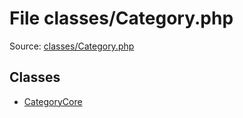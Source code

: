 File classes/Category.php
=========

Source: [classes/Category.php](https://github.com/PrestaShop/PrestaShop/blob/1.5.3.0/classes/Category.php)


Classes
-------

* [CategoryCore](class.CategoryCore.md)

